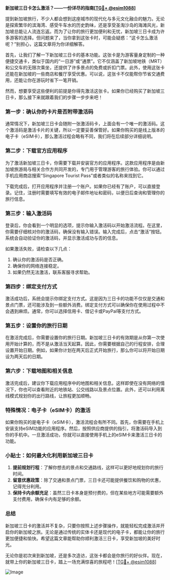 **新加坡三日卡怎么激活？——一份详尽的指南[[TG💪+ @esim1088](https://t.me/s/esim1088)]**

提到新加坡旅行，不少人都会想到这座城市的现代化与多元文化融合的魅力。无论是探索繁华的滨海湾、感受牛车水的历史韵味，还是享受圣淘沙岛的海滩风光，新加坡总能让人流连忘返。而为了让你的旅行更加便利和无忧，新加坡三日卡成为许多游客的选择。但问题来了，当你拿到这张卡时，可能会疑惑：“这卡怎么激活呢？”别担心，这篇文章将为你详细解答。

首先，让我们了解一下新加坡三日卡的基本功能。这张卡是为游客量身定制的一种便捷交通卡，类似于国内的“一日游”或“通票”。它不仅涵盖了新加坡地铁（MRT）和公交车的无限次乘坐，还提供了许多景点的免费或折扣门票。此外，使用这张卡还能在新加坡的一些商店和餐厅享受优惠。可以说，这张卡不仅能帮你节省交通费用，还能让你在游玩时省下一笔开销。

然而，想要享受这些便利的前提是你得先激活这张卡。如果你已经购买了新加坡三日卡，那么接下来就跟着我们的步骤一步步来吧！

### **第一步：确认你的卡片是否附带激活码**
通常情况下，新加坡三日卡会随附一张激活码卡，上面会有一个唯一的激活码。这个激活码是激活卡片的关键，所以一定要妥善保管好。如果你购买的是线上版本的电子卡（eSIM卡），那么激活过程会略有不同，我们将在后续部分详细说明。

### **第二步：下载官方应用程序**
为了激活新加坡三日卡，你需要下载并安装官方的应用程序。这款应用程序是由新加坡旅游局与相关合作方共同开发的，专门用于管理游客的旅行体验。你可以通过手机应用商店搜索“Singapore Tourist Pass”或者类似的名称来找到它。

下载完成后，打开应用程序并注册一个账户。如果你已经有了账户，可以直接登录。记住，注册时需要填写有效的电子邮件地址和密码，以便日后查询和管理你的旅行信息。

### **第三步：输入激活码**
登录后，你会看到一个明显的选项，提示你输入激活码以开始激活流程。在这里，你需要仔细核对你的激活码，确保没有输入错误。输入完成后，点击“激活”按钮。系统会自动验证你的激活码，并显示激活成功与否的信息。

如果激活失败，请检查以下几点：
1. 确认你的激活码是否正确。
2. 确保你的网络连接稳定。
3. 如果仍然无法激活，联系客服寻求帮助。

### **第四步：绑定支付方式**
激活成功后，系统会提示你绑定支付方式。这是因为三日卡的功能不仅仅是交通和景点门票，还可能涉及到一些额外消费。绑定支付方式可以确保你在使用过程中不会遇到麻烦。通常，你可以选择信用卡、借记卡或PayPal等支付方式。

### **第五步：设置你的旅行日期**
在激活完成后，你需要设置你的旅行日期。新加坡三日卡的有效期是从你第一次使用开始计算的，而不是从激活当天起算。因此，你需要根据自己的行程安排，合理设置开始日期。例如，如果你计划在两天后正式开始旅行，那么你可以将开始日期设为两天后的日期。

### **第六步：下载地图和相关信息**
激活完成后，建议你下载应用程序中的地图和相关信息。这样即使在没有网络的情况下，你也可以查看附近的地铁站、公交线路以及景点位置。此外，还可以利用离线模式规划你的出行路线，让旅程更加顺畅。

### **特殊情况：电子卡（eSIM卡）的激活**
如果你购买的是电子卡（eSIM卡），激活流程会有所不同。首先，你需要在手机上安装支持eSIM功能的应用程序。然后，按照供应商提供的指引，将激活码导入到你的手机中。一旦激活成功，你就可以直接使用手机上的eSIM卡来激活三日卡的功能。

### **小贴士：如何最大化利用新加坡三日卡**
1. **提前规划行程**：了解你想去的景点和交通路线，这样可以更好地规划你的旅行时间。
2. **留意优惠政策**：除了交通和景点门票，三日卡还可能提供餐饮和购物的优惠，记得充分利用。
3. **保持卡内余额充足**：虽然三日卡本身是预付费的，但在某些地方可能需要额外支付费用，确保卡内有足够的余额。

### **总结**
新加坡三日卡的激活并不复杂，只要你按照上述步骤操作，就能轻松完成激活并开启你的新加坡之旅。无论是通过传统的实体卡还是现代的电子卡，都能让你的旅行更加便捷和愉快。希望这篇文章能帮助你顺利激活三日卡，享受新加坡的美好时光。

无论你是初次来到新加坡，还是多次造访，这张卡都会是你旅行的好伙伴。现在，就带上你的新加坡三日卡，踏上一场充满惊喜的旅程吧！[[TG💪+ @esim1088](https://t.me/s/esim1088)] 

![Image](https://i.postimg.cc/4NQfJmqS/Snipaste-2025-05-13-00-14-12.png)